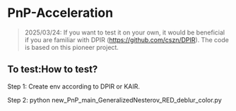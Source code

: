 # PnP-Acceleration

> 2025/03/24:
If you want to test it on your own, it would be beneficial if you are familiar with DPIR (https://github.com/cszn/DPIR). The code is based on this pioneer project.


To test:How to test?
----
Step 1: Create env according to DPIR or KAIR.

Step 2: python new_PnP_main_GeneralizedNesterov_RED_deblur_color.py




